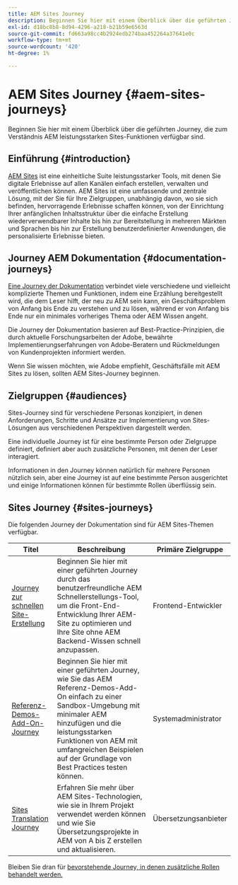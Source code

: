 ```yaml
---
title: AEM Sites Journey
description: Beginnen Sie hier mit einem Überblick über die geführten Journey, die zum Verständnis AEM leistungsstarken Sites-Funktionen verfügbar sind.
exl-id: d18bc8b8-8d94-4296-a218-b21b59e6563d
source-git-commit: fd663a98cc4b2924edb274baa452264a37641e0c
workflow-type: tm+mt
source-wordcount: '420'
ht-degree: 1%

---
```


# AEM Sites Journey {#aem-sites-journeys}

Beginnen Sie hier mit einem Überblick über die geführten Journey, die zum Verständnis AEM leistungsstarken Sites-Funktionen verfügbar sind.

## Einführung {#introduction}

[AEM Sites](https://business.adobe.com/products/experience-manager/sites/aem-sites.html) ist eine einheitliche Suite leistungsstarker Tools, mit denen Sie digitale Erlebnisse auf allen Kanälen einfach erstellen, verwalten und veröffentlichen können. AEM Sites ist eine umfassende und zentrale Lösung, mit der Sie für Ihre Zielgruppen, unabhängig davon, wo sie sich befinden, hervorragende Erlebnisse schaffen können, von der Einrichtung Ihrer anfänglichen Inhaltsstruktur über die einfache Erstellung wiederverwendbarer Inhalte bis hin zur Bereitstellung in mehreren Märkten und Sprachen bis hin zur Erstellung benutzerdefinierter Anwendungen, die personalisierte Erlebnisse bieten.

## Journey AEM Dokumentation {#documentation-journeys}

[Eine Journey der Dokumentation](/help/journey-documentation/documentation-journeys.md) verbindet viele verschiedene und vielleicht komplizierte Themen und Funktionen, indem eine Erzählung bereitgestellt wird, die dem Leser hilft, der neu zu AEM sein kann, ein Geschäftsproblem von Anfang bis Ende zu verstehen und zu lösen, während er von Anfang bis Ende nur ein minimales vorheriges Thema oder AEM Wissen angeht.

Die Journey der Dokumentation basieren auf Best-Practice-Prinzipien, die durch aktuelle Forschungsarbeiten der Adobe, bewährte Implementierungserfahrungen von Adobe-Beratern und Rückmeldungen von Kundenprojekten informiert werden.

Wenn Sie wissen möchten, wie Adobe empfiehlt, Geschäftsfälle mit AEM Sites zu lösen, sollten AEM Sites-Journey beginnen.

## Zielgruppen {#audiences}

Sites-Journey sind für verschiedene Personas konzipiert, in denen Anforderungen, Schritte und Ansätze zur Implementierung von Sites-Lösungen aus verschiedenen Perspektiven dargestellt werden.

Eine individuelle Journey ist für eine bestimmte Person oder Zielgruppe definiert, definiert aber auch zusätzliche Personen, mit denen der Leser interagiert.

Informationen in den Journey können natürlich für mehrere Personen nützlich sein, aber eine Journey ist auf eine bestimmte Person ausgerichtet und einige Informationen können für bestimmte Rollen überflüssig sein.

## Sites Journey {#sites-journeys}

Die folgenden Journey der Dokumentation sind für AEM Sites-Themen verfügbar.

| Titel | Beschreibung | Primäre Zielgruppe |
|---|---|---|
| [Journey zur schnellen Site-Erstellung](/help/journey-sites/quick-site/overview.md) | Beginnen Sie hier mit einer geführten Journey durch das benutzerfreundliche AEM Schnellerstellungs-Tool, um die Front-End-Entwicklung Ihrer AEM-Site zu optimieren und Ihre Site ohne AEM Backend-Wissen schnell anzupassen. | Frontend-Entwickler |
| [Referenz-Demos-Add-On-Journey](/help/journey-sites/demos-add-on/overview.md) | Beginnen Sie hier mit einer geführten Journey, wie Sie das AEM Referenz-Demos-Add-On einfach zu einer Sandbox-Umgebung mit minimaler AEM hinzufügen und die leistungsstarken Funktionen von AEM mit umfangreichen Beispielen auf der Grundlage von Best Practices testen können. | Systemadministrator |
| [Sites Translation Journey](/help/journey-sites/translation/overview.md) | Erfahren Sie mehr über AEM Sites-Technologien, wie sie in Ihrem Projekt verwendet werden können und wie Sie Übersetzungsprojekte in AEM von A bis Z erstellen und aktualisieren. | Übersetzungsanbieter |

Bleiben Sie dran für [bevorstehende Journey, in denen zusätzliche Rollen behandelt werden.](/help/journey-documentation/documentation-journeys.md#journeys)
